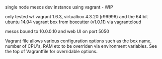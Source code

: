 single node mesos dev instance using vagrant - WIP

only tested w/ vagrant 1.6.3, virtualbox 4.3.20 (r96996) and the 64 bit ubuntu 14.04 vagrant box from boxcutter (v1.0.11) via vagrantcloud

mesos bound to 10.0.0.10 and web UI on port 5050

Vagrant file allows various configuration options such as the box name, number of CPU's, RAM etc to be overriden via environment variables. See the top of Vagrantfile for overridable options.

